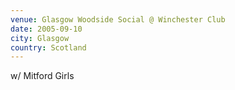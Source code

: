 ```yaml
---
venue: Glasgow Woodside Social @ Winchester Club
date: 2005-09-10
city: Glasgow
country: Scotland
---
```


w/ Mitford Girls